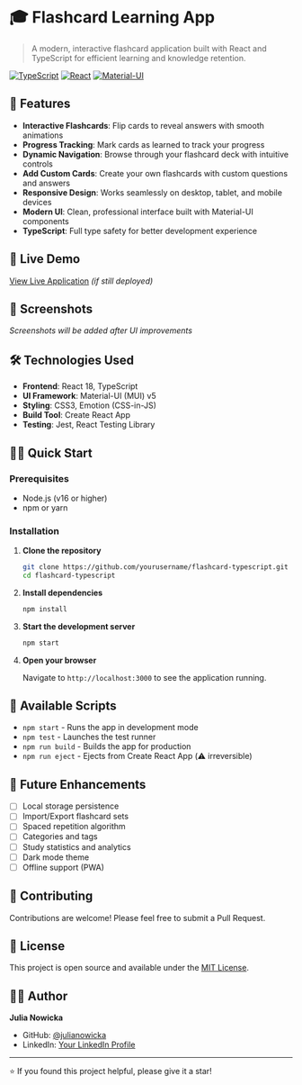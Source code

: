 # 🎓 Flashcard Learning App

> A modern, interactive flashcard application built with React and TypeScript for efficient learning and knowledge retention.

[![TypeScript](https://img.shields.io/badge/TypeScript-007ACC?style=for-the-badge&logo=typescript&logoColor=white)](https://www.typescriptlang.org/)
[![React](https://img.shields.io/badge/React-20232A?style=for-the-badge&logo=react&logoColor=61DAFB)](https://reactjs.org/)
[![Material-UI](https://img.shields.io/badge/Material--UI-0081CB?style=for-the-badge&logo=material-ui&logoColor=white)](https://mui.com/)

## 🌟 Features

- **Interactive Flashcards**: Flip cards to reveal answers with smooth animations
- **Progress Tracking**: Mark cards as learned to track your progress
- **Dynamic Navigation**: Browse through your flashcard deck with intuitive controls
- **Add Custom Cards**: Create your own flashcards with custom questions and answers
- **Responsive Design**: Works seamlessly on desktop, tablet, and mobile devices
- **Modern UI**: Clean, professional interface built with Material-UI components
- **TypeScript**: Full type safety for better development experience

## 🚀 Live Demo

[View Live Application](http://js-flashcard.herokuapp.com/) *(if still deployed)*

## 📱 Screenshots

*Screenshots will be added after UI improvements*

## 🛠️ Technologies Used

- **Frontend**: React 18, TypeScript
- **UI Framework**: Material-UI (MUI) v5
- **Styling**: CSS3, Emotion (CSS-in-JS)
- **Build Tool**: Create React App
- **Testing**: Jest, React Testing Library

## 🏃‍♂️ Quick Start

### Prerequisites

- Node.js (v16 or higher)
- npm or yarn

### Installation

1. **Clone the repository**
   ```bash
   git clone https://github.com/yourusername/flashcard-typescript.git
   cd flashcard-typescript
   ```

2. **Install dependencies**
   ```bash
   npm install
   ```

3. **Start the development server**
   ```bash
   npm start
   ```

4. **Open your browser**
   
   Navigate to `http://localhost:3000` to see the application running.



## 🧪 Available Scripts

- `npm start` - Runs the app in development mode
- `npm test` - Launches the test runner
- `npm run build` - Builds the app for production
- `npm run eject` - Ejects from Create React App (⚠️ irreversible)

## 🔮 Future Enhancements

- [ ] Local storage persistence
- [ ] Import/Export flashcard sets
- [ ] Spaced repetition algorithm
- [ ] Categories and tags
- [ ] Study statistics and analytics
- [ ] Dark mode theme
- [ ] Offline support (PWA)

## 🤝 Contributing

Contributions are welcome! Please feel free to submit a Pull Request.

## 📄 License

This project is open source and available under the [MIT License](LICENSE).

## 👨‍💻 Author

**Julia Nowicka**
- GitHub: [@julianowicka](https://github.com/julianowicka)
- LinkedIn: [Your LinkedIn Profile](https://linkedin.com/in/yourprofile)

---

⭐ If you found this project helpful, please give it a star!
 